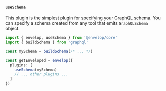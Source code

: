 #### `useSchema`

This plugin is the simplest plugin for specifying your GraphQL schema. You can specify a schema created from any tool that emits `GraphQLSchema` object.

```ts
import { envelop, useSchema } from '@envelop/core'
import { buildSchema } from 'graphql'

const mySchema = buildSchema(/* ... */)

const getEnveloped = envelop({
  plugins: [
    useSchema(mySchema)
    // ... other plugins ...
  ]
})
```
